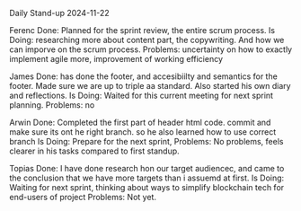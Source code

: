 Daily Stand-up 2024-11-22

Ferenc
Done: Planned for the sprint review, the entire scrum process. 
Is Doing: researching more about content part, the copywriting. And how we can imporve on the scrum process.
Problems: uncertainty on how to exactly implement agile more, improvement of working efficiency 

James
Done: has done the footer, and accesibiilty and semantics for the footer. Made sure we are up to triple aa standard. Also started his own diary and reflections.
Is Doing: Waited for this current meeting for next sprint planning. 
Problems: no 

Arwin
Done: Completed the first part of header html code. commit and make sure its ont he right branch. so he also learned how to use correct branch
Is Doing: Prepare for the next sprint,
Problems: No problems, feels clearer in his tasks compared to first standup. 

Topias 
Done: I have done research hon our target audiencec, and came to the conclusion that we have more targets than i assuemd at first. 
Is Doing: Waiting for next sprint, thinking about ways to simplify blockchain tech for end-users of project
Problems: Not yet.
